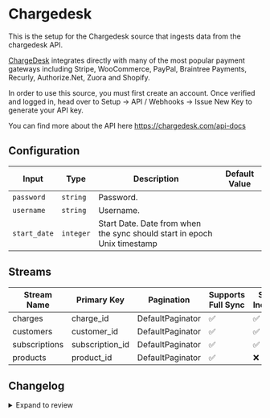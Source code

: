 # Chargedesk
This is the setup for the Chargedesk source that ingests data from the chargedesk API.

[ChargeDesk](https://chargedesk.com/) integrates directly with many of the most popular payment gateways including Stripe, WooCommerce, PayPal, Braintree Payments, Recurly, Authorize.Net, Zuora and Shopify. 

In order to use this source, you must first create an account. Once verified and logged in, head over to Setup -> API / Webhooks -> Issue New Key to generate your API key.

You can find more about the API here https://chargedesk.com/api-docs

## Configuration

| Input | Type | Description | Default Value |
|-------|------|-------------|---------------|
| `password` | `string` | Password.  |  |
| `username` | `string` | Username.  |  |
| `start_date` | `integer` | Start Date. Date from when the sync should start in epoch Unix timestamp |  |

## Streams
| Stream Name | Primary Key | Pagination | Supports Full Sync | Supports Incremental |
|-------------|-------------|------------|---------------------|----------------------|
| charges | charge_id | DefaultPaginator | ✅ |  ✅  |
| customers | customer_id | DefaultPaginator | ✅ |  ✅  |
| subscriptions | subscription_id | DefaultPaginator | ✅ |  ✅  |
| products | product_id | DefaultPaginator | ✅ |  ❌  |

## Changelog

<details>
  <summary>Expand to review</summary>

| Version          | Date              | Pull Request | Subject        |
|------------------|-------------------|--------------|----------------|
| 0.0.42 | 2025-10-29 | [68864](https://github.com/airbytehq/airbyte/pull/68864) | Update dependencies |
| 0.0.41 | 2025-10-21 | [68486](https://github.com/airbytehq/airbyte/pull/68486) | Update dependencies |
| 0.0.40 | 2025-10-14 | [68070](https://github.com/airbytehq/airbyte/pull/68070) | Update dependencies |
| 0.0.39 | 2025-10-07 | [67188](https://github.com/airbytehq/airbyte/pull/67188) | Update dependencies |
| 0.0.38 | 2025-09-30 | [65854](https://github.com/airbytehq/airbyte/pull/65854) | Update dependencies |
| 0.0.37 | 2025-08-23 | [65235](https://github.com/airbytehq/airbyte/pull/65235) | Update dependencies |
| 0.0.36 | 2025-08-09 | [64681](https://github.com/airbytehq/airbyte/pull/64681) | Update dependencies |
| 0.0.35 | 2025-08-02 | [64325](https://github.com/airbytehq/airbyte/pull/64325) | Update dependencies |
| 0.0.34 | 2025-07-26 | [64027](https://github.com/airbytehq/airbyte/pull/64027) | Update dependencies |
| 0.0.33 | 2025-07-19 | [63551](https://github.com/airbytehq/airbyte/pull/63551) | Update dependencies |
| 0.0.32 | 2025-07-12 | [62955](https://github.com/airbytehq/airbyte/pull/62955) | Update dependencies |
| 0.0.31 | 2025-07-05 | [62762](https://github.com/airbytehq/airbyte/pull/62762) | Update dependencies |
| 0.0.30 | 2025-06-28 | [62309](https://github.com/airbytehq/airbyte/pull/62309) | Update dependencies |
| 0.0.29 | 2025-06-21 | [61942](https://github.com/airbytehq/airbyte/pull/61942) | Update dependencies |
| 0.0.28 | 2025-06-14 | [61170](https://github.com/airbytehq/airbyte/pull/61170) | Update dependencies |
| 0.0.27 | 2025-05-24 | [60365](https://github.com/airbytehq/airbyte/pull/60365) | Update dependencies |
| 0.0.26 | 2025-05-10 | [59989](https://github.com/airbytehq/airbyte/pull/59989) | Update dependencies |
| 0.0.25 | 2025-05-03 | [59317](https://github.com/airbytehq/airbyte/pull/59317) | Update dependencies |
| 0.0.24 | 2025-04-26 | [58716](https://github.com/airbytehq/airbyte/pull/58716) | Update dependencies |
| 0.0.23 | 2025-04-19 | [58284](https://github.com/airbytehq/airbyte/pull/58284) | Update dependencies |
| 0.0.22 | 2025-04-12 | [57600](https://github.com/airbytehq/airbyte/pull/57600) | Update dependencies |
| 0.0.21 | 2025-04-05 | [57160](https://github.com/airbytehq/airbyte/pull/57160) | Update dependencies |
| 0.0.20 | 2025-03-29 | [56566](https://github.com/airbytehq/airbyte/pull/56566) | Update dependencies |
| 0.0.19 | 2025-03-22 | [56158](https://github.com/airbytehq/airbyte/pull/56158) | Update dependencies |
| 0.0.18 | 2025-03-08 | [55397](https://github.com/airbytehq/airbyte/pull/55397) | Update dependencies |
| 0.0.17 | 2025-03-01 | [54875](https://github.com/airbytehq/airbyte/pull/54875) | Update dependencies |
| 0.0.16 | 2025-02-22 | [54210](https://github.com/airbytehq/airbyte/pull/54210) | Update dependencies |
| 0.0.15 | 2025-02-15 | [53893](https://github.com/airbytehq/airbyte/pull/53893) | Update dependencies |
| 0.0.14 | 2025-02-08 | [53420](https://github.com/airbytehq/airbyte/pull/53420) | Update dependencies |
| 0.0.13 | 2025-02-01 | [52884](https://github.com/airbytehq/airbyte/pull/52884) | Update dependencies |
| 0.0.12 | 2025-01-25 | [52173](https://github.com/airbytehq/airbyte/pull/52173) | Update dependencies |
| 0.0.11 | 2025-01-18 | [51731](https://github.com/airbytehq/airbyte/pull/51731) | Update dependencies |
| 0.0.10 | 2025-01-11 | [51278](https://github.com/airbytehq/airbyte/pull/51278) | Update dependencies |
| 0.0.9 | 2024-12-28 | [50448](https://github.com/airbytehq/airbyte/pull/50448) | Update dependencies |
| 0.0.8 | 2024-12-21 | [50170](https://github.com/airbytehq/airbyte/pull/50170) | Update dependencies |
| 0.0.7 | 2024-12-14 | [49554](https://github.com/airbytehq/airbyte/pull/49554) | Update dependencies |
| 0.0.6 | 2024-12-12 | [49309](https://github.com/airbytehq/airbyte/pull/49309) | Update dependencies |
| 0.0.5 | 2024-12-11 | [49037](https://github.com/airbytehq/airbyte/pull/49037) | Starting with this version, the Docker image is now rootless. Please note that this and future versions will not be compatible with Airbyte versions earlier than 0.64 |
| 0.0.4 | 2024-11-04 | [48205](https://github.com/airbytehq/airbyte/pull/48205) | Update dependencies |
| 0.0.3 | 2024-10-29 | [47832](https://github.com/airbytehq/airbyte/pull/47832) | Update dependencies |
| 0.0.2 | 2024-10-28 | [47560](https://github.com/airbytehq/airbyte/pull/47560) | Update dependencies |
| 0.0.1 | 2024-10-18 | | Initial release by [@aazam-gh](https://github.com/aazam-gh) via Connector Builder |

</details>
